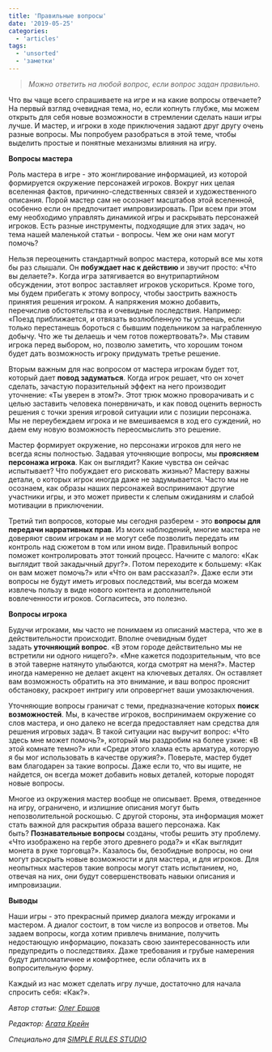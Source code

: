 ```yaml
---
title: 'Правильные вопросы'
date: '2019-05-25'
categories:
  - 'articles'
tags:
  - 'unsorted'
  - 'заметки'
---
```


> _Можно ответить на любой вопрос, если вопрос задан правильно._

Что вы чаще всего спрашиваете на игре и на какие вопросы отвечаете? На первый взгляд очевидная тема, но, если копнуть глубже, мы можем открыть для себя новые возможности в стремлении сделать наши игры лучше. И мастер, и игроки в ходе приключения задают друг другу очень разные вопросы. Мы попробуем разобраться в этой теме, чтобы выделить простые и понятные механизмы влияния на игру.

**Вопросы мастера**

Роль мастера в игре - это жонглирование информацией, из которой формируется окружение персонажей игроков. Вокруг них целая вселенная фактов, причинно-следственных связей и художественного описания. Порой мастер сам не осознает масштабов этой вселенной, особенно если он предпочитает импровизировать. При всем при этом ему необходимо управлять динамикой игры и раскрывать персонажей игроков. Есть разные инструменты, подходящие для этих задач, но тема нашей маленькой статьи - вопросы. Чем же они нам могут помочь?

Нельзя переоценить стандартный вопрос мастера, который все мы хотя бы раз слышали. Он **побуждает нас к действию** и звучит просто: «Что вы делаете?». Когда игра затягивается во внутрипартийном обсуждении, этот вопрос заставляет игроков ускориться. Кроме того, мы будем прибегать к этому вопросу, чтобы заострить важность принятия решения игроком. А напряжения можно добавить, перечислив обстоятельства и очевидные последствия. Например: «Поезд приближается, и отвязать возлюбленную ты успеешь, если только перестанешь бороться с бывшим подельником за награбленную добычу. Что же ты делаешь и чем готов пожертвовать?». Мы ставим игрока перед выбором, но, позволю заметить, что хорошим тоном будет дать возможность игроку придумать третье решение.

Вторым важным для нас вопросом от мастера игрокам будет тот, который дает **повод задуматься**. Когда игрок решает, что он хочет сделать, зачастую поразительный эффект на него производит уточнение: «Ты уверен в этом?». Этот трюк можно проворачивать и с целью заставить человека понервничать, и как повод оценить верность решения с точки зрения игровой ситуации или с позиции персонажа. Мы не переубеждаем игрока и не вмешиваемся в ход его суждений, но даем ему новую возможность переосмыслить это решение.

Мастер формирует окружение, но персонажи игроков для него не всегда ясны полностью. Задавая уточняющие вопросы, мы **проясняем персонажа игрока**. Как он выглядит? Какие чувства он сейчас испытывает? Что побуждает его рисковать жизнью? Мастеру важны детали, о которых игрок иногда даже не задумывается. Часто мы не осознаем, как образы наших персонажей воспринимают другие участники игры, и это может привести к слепым ожиданиям и слабой мотивации в приключении.

Третий тип вопросов, которые мы сегодня разберем - это **вопросы для передачи нарративных прав**. Из моих наблюдений, многие мастера не доверяют своим игрокам и не могут себе позволить передать им контроль над сюжетом в том или ином виде. Правильный вопрос поможет контролировать этот тонкий процесс. Начните с малого: «Как выглядит твой закадычный друг?». Потом переходите к большему: «Как он вам может помочь?» или «Что он вам рассказал?». Даже если эти вопросы не будут иметь игровых последствий, мы всегда можем извлечь пользу в виде нового контента и дополнительной вовлеченности игроков. Согласитесь, это полезно.

**Вопросы игрока**

Будучи игроками, мы часто не понимаем из описаний мастера, что же в действительности происходит. Вполне очевидным будет задать **уточняющий вопрос**. «В этом городе действительно мы не встретили ни одного нищего?». «Мне кажется подозрительным, что все в этой таверне натянуто улыбаются, когда смотрят на меня?». Мастер иногда намеренно не делает акцент на ключевых деталях. Он оставляет вам возможность обратить на это внимание, и ваш вопрос прояснит обстановку, раскроет интригу или опровергнет ваши умозаключения.

Уточняющие вопросы граничат с теми, предназначение которых **поиск возможностей**. Мы, в качестве игроков, воспринимаем окружение со слов мастера, и оно далеко не всегда предоставляет нам средства для решения игровых задач. В такой ситуации нас выручит вопрос: «Что здесь мне может помочь?», который мы раздробим на более узкие: «В этой комнате темно?» или «Среди этого хлама есть арматура, которую я бы мог использовать в качестве оружия?». Поверьте, мастер будет вам благодарен за такие вопросы. Даже если то, что вы ищите, не найдется, он всегда может добавить новых деталей, которые породят новые вопросы.

Многое из окружения мастер вообще не описывает. Время, отведенное на игру, ограничено, и излишние описания могут быть непозволительной роскошью. С другой стороны, эта информация может стать важной для раскрытия образа вашего персонажа. Как быть? **Познавательные вопросы** созданы, чтобы решить эту проблему. «Что изображено на гербе этого древнего рода?» и «Как выглядит монета в руке торговца?». Казалось бы, безобидные вопросы, но они могут раскрыть новые возможности и для мастера, и для игроков. Для неопытных мастеров такие вопросы могут стать испытанием, но, отвечая на них, они будут совершенствовать навыки описания и импровизации.

**Выводы**

Наши игры - это прекрасный пример диалога между игроками и мастером. А диалог состоит, в том числе из вопросов и ответов. Мы задаем вопросы, когда хотим привлечь внимание, получить недостающую информацию, показать свою заинтересованность или предупредить о последствиях. Даже требования и грубые намерения будут дипломатичнее и комфортнее, если облачить их в вопросительную форму.

Каждый из нас может сделать игру лучше, достаточно для начала спросить себя: «Как?».

_Автор статьи: [Олег Ершов](https://vk.com/drtickling)_

_Редактор: [Агата Крейн](https://vk.com/agatakrain)_

_Специально для [SIMPLE RULES STUDIO](https://vk.com/simplerulesstudio)_
